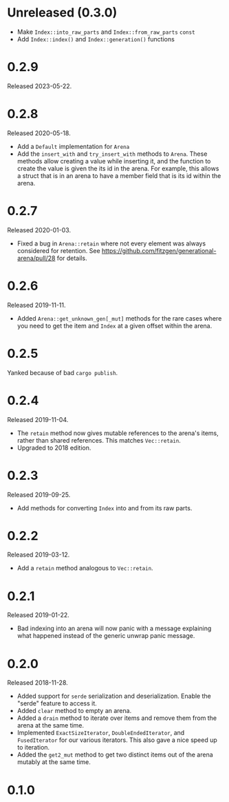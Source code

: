 # Unreleased (0.3.0)

* Make `Index::into_raw_parts` and `Index::from_raw_parts` `const`
* Add `Index::index()` and `Index::generation()` functions

# 0.2.9

Released 2023-05-22.

# 0.2.8

Released 2020-05-18.

* Add a `Default` implementation for `Arena`
* Add the `insert_with` and `try_insert_with` methods to `Arena`. These methods
  allow creating a value while inserting it, and the function to create the
  value is given the its id in the arena. For example, this allows a struct that
  is in an arena to have a member field that is its id within the arena.

# 0.2.7

Released 2020-01-03.

* Fixed a bug in `Arena::retain` where not every element was always considered
  for retention. See https://github.com/fitzgen/generational-arena/pull/28 for
  details.

# 0.2.6

Released 2019-11-11.

* Added `Arena::get_unknown_gen[_mut]` methods for the rare cases where you need
  to get the item and `Index` at a given offset within the arena.

# 0.2.5

Yanked because of bad `cargo publish`.

# 0.2.4

Released 2019-11-04.

* The `retain` method now gives mutable references to the arena's items, rather
  than shared references. This matches `Vec::retain`.
* Upgraded to 2018 edition.

# 0.2.3

Released 2019-09-25.

* Add methods for converting `Index` into and from its raw parts.

# 0.2.2

Released 2019-03-12.

* Add a `retain` method analogous to `Vec::retain`.

# 0.2.1

Released 2019-01-22.

* Bad indexing into an arena will now panic with a message explaining what
  happened instead of the generic unwrap panic message.

# 0.2.0

Released 2018-11-28.

* Added support for `serde` serialization and deserialization. Enable the
  "serde" feature to access it.
* Added `clear` method to empty an arena.
* Added a `drain` method to iterate over items and remove them from the arena at
  the same time.
* Implemented `ExactSizeIterator`, `DoubleEndedIterator`, and `FusedIterator`
  for our various iterators. This also gave a nice speed up to iteration.
* Added the `get2_mut` method to get two distinct items out of the arena mutably
  at the same time.

# 0.1.0
